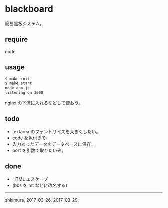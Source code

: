 # blackboard

簡易黒板システム。

## require

node

## usage

```sh
$ make init
$ make start
node app.js
listening on 3000
```

nginx の下流に入れるなどして使おう。

## todo

* textarea のフォントサイズを大きくしたい。
* code を色付きで。
* 入力あったデータをデータベースに保存。
* port を引数で取りたいぞ。

## done

* HTML エスケープ
* (bbs を mt などに改名する)

---
shkimura, 2017-03-26, 2017-03-29.
